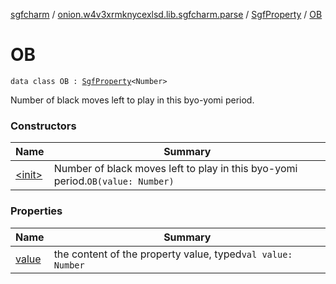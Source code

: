 [sgfcharm](../../../index.md) / [onion.w4v3xrmknycexlsd.lib.sgfcharm.parse](../../index.md) / [SgfProperty](../index.md) / [OB](./index.md)

# OB

`data class OB : `[`SgfProperty`](../index.md)`<Number>`

Number of black moves left to play in this byo-yomi period.

### Constructors

| Name | Summary |
|---|---|
| [&lt;init&gt;](-init-.md) | Number of black moves left to play in this byo-yomi period.`OB(value: Number)` |

### Properties

| Name | Summary |
|---|---|
| [value](value.md) | the content of the property value, typed`val value: Number` |

